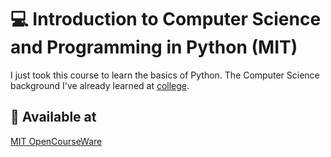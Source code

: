 # :computer: Introduction to Computer Science and Programming in Python (MIT)

I just took this course to learn the basics of Python. The Computer Science background I've already learned at [college](https://github.com/DanielBrito/ufc).

## :round_pushpin: Available at

[MIT OpenCourseWare](https://ocw.mit.edu/courses/electrical-engineering-and-computer-science/6-0001-introduction-to-computer-science-and-programming-in-python-fall-2016/)